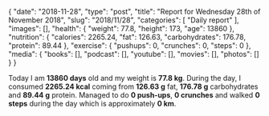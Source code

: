 {
    "date": "2018-11-28",
    "type": "post",
    "title": "Report for Wednesday 28th of November 2018",
    "slug": "2018\/11\/28",
    "categories": [
        "Daily report"
    ],
    "images": [],
    "health": {
        "weight": 77.8,
        "height": 173,
        "age": 13860
    },
    "nutrition": {
        "calories": 2265.24,
        "fat": 126.63,
        "carbohydrates": 176.78,
        "protein": 89.44
    },
    "exercise": {
        "pushups": 0,
        "crunches": 0,
        "steps": 0
    },
    "media": {
        "books": [],
        "podcast": [],
        "youtube": [],
        "movies": [],
        "photos": []
    }
}

Today I am <strong>13860 days</strong> old and my weight is <strong>77.8 kg</strong>. During the day, I consumed <strong>2265.24 kcal</strong> coming from <strong>126.63 g</strong> fat, <strong>176.78 g</strong> carbohydrates and <strong>89.44 g</strong> protein. Managed to do <strong>0 push-ups</strong>, <strong>0 crunches</strong> and walked <strong>0 steps</strong> during the day which is approximately <strong>0 km</strong>.